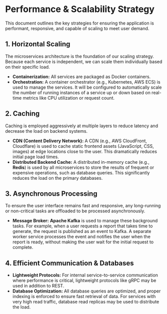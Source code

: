 # Performance & Scalability Strategy

This document outlines the key strategies for ensuring the application is performant, responsive, and capable of scaling to meet user demand.

## 1. Horizontal Scaling

The microservices architecture is the foundation of our scaling strategy. Because each service is independent, we can scale them individually based on their specific load.

*   **Containerization:** All services are packaged as Docker containers.
*   **Orchestration:** A container orchestrator (e.g., Kubernetes, AWS ECS) is used to manage the services. It will be configured to automatically scale the number of running instances of a service up or down based on real-time metrics like CPU utilization or request count.

## 2. Caching

Caching is employed aggressively at multiple layers to reduce latency and decrease the load on backend systems.

*   **CDN (Content Delivery Network):** A CDN (e.g., AWS CloudFront, Cloudflare) is used to cache static frontend assets (JavaScript, CSS, images) at edge locations close to the user. This dramatically reduces initial page load times.
*   **Distributed Backend Cache:** A distributed in-memory cache (e.g., **Redis**) is used by all microservices to store the results of frequent or expensive operations, such as database queries. This significantly reduces the load on the primary databases.

## 3. Asynchronous Processing

To ensure the user interface remains fast and responsive, any long-running or non-critical tasks are offloaded to be processed asynchronously.

*   **Message Broker:** **Apache Kafka** is used to manage these background tasks. For example, when a user requests a report that takes time to generate, the request is published as an event to Kafka. A separate worker service processes the event and notifies the user when the report is ready, without making the user wait for the initial request to complete.

## 4. Efficient Communication & Databases

*   **Lightweight Protocols:** For internal service-to-service communication where performance is critical, lightweight protocols like gRPC may be used in addition to REST.
*   **Database Optimization:** All database queries are optimized, and proper indexing is enforced to ensure fast retrieval of data. For services with very high read traffic, database read replicas may be used to distribute the load.
